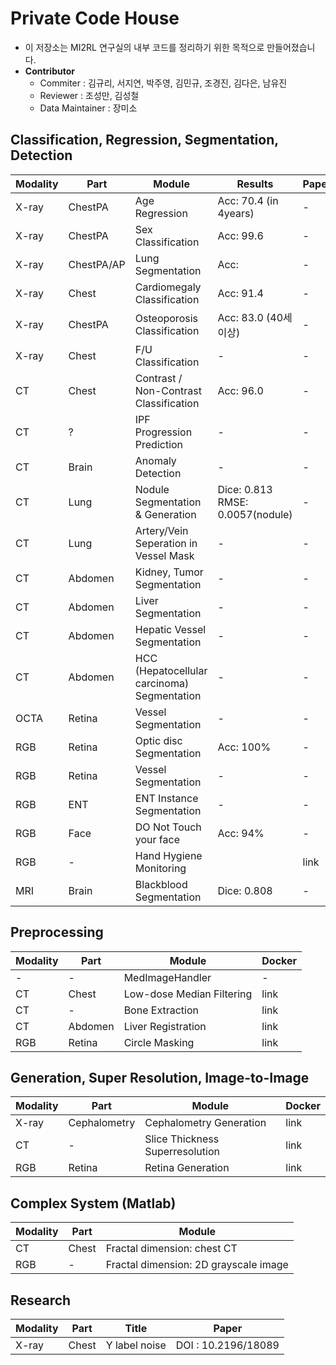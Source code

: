 # Private Code House

* 이 저장소는 MI2RL 연구실의 내부 코드를 정리하기 위한 목적으로 만들어졌습니다.
* **Contributor** 
  * Commiter : 김규리, 서지연, 박주영, 김민규, 조경진, 김다은, 남유진
  * Reviewer : 조성만, 김성철
  * Data Maintainer : 장미소





## Classification, Regression, Segmentation, Detection

| Modality | Part       | Module                                      | Results                                 | Paper | Weights |
| -------- | ---------- | ------------------------------------------- | --------------------------------------- | ----- | ------- |
| X-ray    | ChestPA    | Age Regression                              | Acc: 70.4 (in 4years)                   | -     | link    |
| X-ray    | ChestPA    | Sex Classification                          | Acc: 99.6                               | -     |         |
| X-ray    | ChestPA/AP | Lung Segmentation                           | Acc:                                    | -     | link    |
| X-ray    | Chest      | Cardiomegaly Classification                 | Acc: 91.4                               | -     | link    |
| X-ray    | ChestPA    | Osteoporosis Classification                 | Acc: 83.0 (40세 이상)                   | -     | link    |
| X-ray    | Chest      | F/U Classification                          | -                                       | -     | -       |
| CT       | Chest      | Contrast / Non-Contrast Classification      | Acc: 96.0                               | -     | link    |
| CT       | ?          | IPF Progression Prediction                  | -                                       | -     | link    |
| CT       | Brain      | Anomaly Detection                           | -                                       | -     | link    |
| CT       | Lung       | Nodule Segmentation & Generation            | Dice: 0.813 <br />RMSE:  0.0057(nodule) | -     | link    |
| CT       | Lung       | Artery/Vein Seperation in Vessel Mask       | -                                       | -     | link    |
| CT       | Abdomen    | Kidney, Tumor Segmentation                  | -                                       | -     | link    |
| CT       | Abdomen    | Liver Segmentation                          | -                                       | -     | link    |
| CT       | Abdomen    | Hepatic Vessel Segmentation                 | -                                       | -     | link    |
| CT       | Abdomen    | HCC (Hepatocellular carcinoma) Segmentation | -                                       | -     | link    |
| OCTA     | Retina     | Vessel Segmentation                         | -                                       | -     | -       |
| RGB      | Retina     | Optic disc Segmentation                     | Acc: 100%                               | -     | link    |
| RGB      | Retina     | Vessel Segmentation                         | -                                       | -     | -       |
| RGB      | ENT        | ENT Instance Segmentation                   | -                                       | -     | link    |
| RGB      | Face       | DO Not Touch your face                      | Acc: 94%                                | -     | link    |
| RGB      | -          | Hand Hygiene Monitoring                     |                                         | link  | link    |
| MRI      | Brain      | Blackblood Segmentation                     | Dice: 0.808                             | -     | link    |



## Preprocessing

| Modality | Part    | Module                    | Docker |
| -------- | ------- | ------------------------- | ------ |
| -        | -       | MedImageHandler           | -      |
| CT       | Chest   | Low-dose Median Filtering | link   |
| CT       | -       | Bone Extraction           | link   |
| CT       | Abdomen | Liver Registration        | link   |
| RGB      | Retina  | Circle Masking            | link   |



## Generation, Super Resolution, Image-to-Image

| Modality | Part         | Module                          | Docker |
| -------- | ------------ | ------------------------------- | ------ |
| X-ray    | Cephalometry | Cephalometry Generation         | link   |
| CT       | -            | Slice Thickness Superresolution | link   |
| RGB      | Retina       | Retina Generation               | link   |



## Complex System (Matlab)

| Modality | Part  | Module                                |
| -------- | ----- | ------------------------------------- |
| CT       | Chest | Fractal dimension: chest CT           |
| RGB      | -     | Fractal dimension: 2D grayscale image |



## Research

| Modality | Part  | Title         | Paper               |
| -------- | ----- | ------------- | ------------------- |
| X-ray    | Chest | Y label noise | DOI : 10.2196/18089 |

